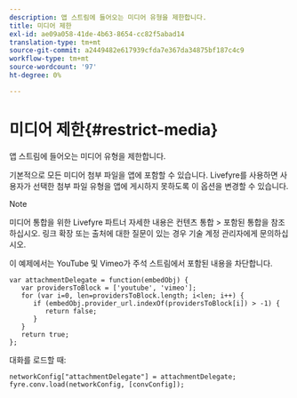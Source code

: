 ```yaml
---
description: 앱 스트림에 들어오는 미디어 유형을 제한합니다.
title: 미디어 제한
exl-id: ae09a058-41de-4b63-8654-cc82f5abad14
translation-type: tm+mt
source-git-commit: a2449482e617939cfda7e367da34875bf187c4c9
workflow-type: tm+mt
source-wordcount: '97'
ht-degree: 0%

---
```


# 미디어 제한{#restrict-media}

앱 스트림에 들어오는 미디어 유형을 제한합니다.

기본적으로 모든 미디어 첨부 파일을 앱에 포함할 수 있습니다. Livefyre를 사용하면 사용자가 선택한 첨부 파일 유형을 앱에 게시하지 못하도록 이 옵션을 변경할 수 있습니다.

>[!NOTE]
>
>미디어 통합을 위한 Livefyre 파트너 자세한 내용은 컨텐츠 통합 > 포함된 통합을 참조하십시오. 링크 확장 또는 출처에 대한 질문이 있는 경우 기술 계정 관리자에게 문의하십시오.

이 예제에서는 YouTube 및 Vimeo가 주석 스트림에서 포함된 내용을 차단합니다.

```
var attachmentDelegate = function(embedObj) { 
   var providersToBlock = ['youtube', 'vimeo']; 
   for (var i=0, len=providersToBlock.length; i<len; i++) { 
      if (embedObj.provider_url.indexOf(providersToBlock[i]) > -1) { 
         return false; 
      } 
   } 
   return true; 
};
```

대화를 로드할 때:

```
networkConfig["attachmentDelegate"] = attachmentDelegate; 
fyre.conv.load(networkConfig, [convConfig]);
```
